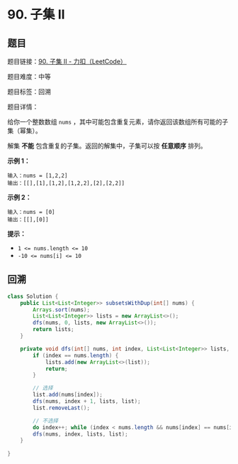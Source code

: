 # 90. 子集 II

## 题目

题目链接：[90. 子集 II - 力扣（LeetCode）](https://leetcode.cn/problems/subsets-ii/description/)

题目难度：中等

题目标签：回溯

题目详情：

给你一个整数数组 `nums` ，其中可能包含重复元素，请你返回该数组所有可能的子集（幂集）。

解集 **不能** 包含重复的子集。返回的解集中，子集可以按 **任意顺序** 排列。

**示例 1：**

```
输入：nums = [1,2,2]
输出：[[],[1],[1,2],[1,2,2],[2],[2,2]]
```

**示例 2：**

```
输入：nums = [0]
输出：[[],[0]]
```

**提示：**

- `1 <= nums.length <= 10`
- `-10 <= nums[i] <= 10`



## 回溯

``` java
class Solution {
    public List<List<Integer>> subsetsWithDup(int[] nums) {
        Arrays.sort(nums);
        List<List<Integer>> lists = new ArrayList<>();
        dfs(nums, 0, lists, new ArrayList<>());
        return lists;
    }

    private void dfs(int[] nums, int index, List<List<Integer>> lists, List<Integer> list) {
        if (index == nums.length) {
            lists.add(new ArrayList<>(list));
            return;
        }

        // 选择
        list.add(nums[index]);
        dfs(nums, index + 1, lists, list);
        list.removeLast();

        // 不选择
        do index++; while (index < nums.length && nums[index] == nums[index - 1]);
        dfs(nums, index, lists, list);
    }
    
}
```